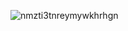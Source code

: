 ![nmzti3tnreymywkhrhgn](https://github.com/user-attachments/assets/a4cef211-12d7-4529-a10e-c860cda6afac)
